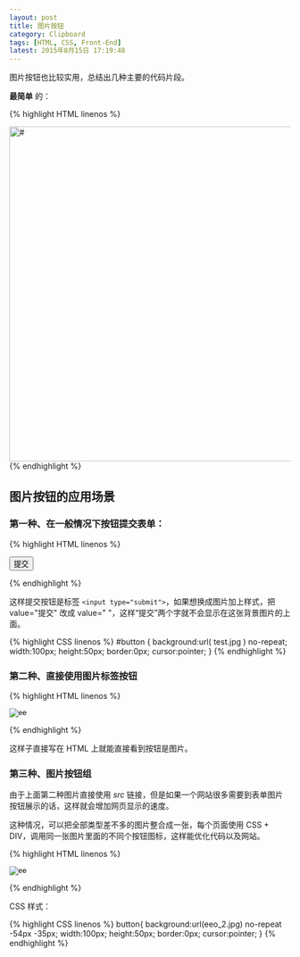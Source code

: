 ```yaml
---
layout: post
title: 图片按钮
category: Clipboard
tags: [HTML, CSS, Front-End]
latest: 2015年8月15日 17:19:48
---
```


图片按钮也比较实用，总结出几种主要的代码片段。

**最简单** 的：

{% highlight HTML linenos %}
<style>
a img {
	border:none;
}
</style>

<a href="#">
<img src="#" alt="#" width="960" height="600" src="?">
</a>
{% endhighlight %}


图片按钮的应用场景
-

### 第一种、在一般情况下按钮提交表单：

{% highlight HTML linenos %}
<form id="form1" name="form1" method="post" action="index.html">
<input type="submit" name="button" id="button" value="提交" />
</form>
{% endhighlight %}

这样提交按钮是标签 `<input type="submit">`，如果想换成图片加上样式，把 value="提交" 改成 value=" "，这样“提交”两个字就不会显示在这张背景图片的上面。

{% highlight CSS linenos %}
#button {
	 background:url( test.jpg ) no-repeat;
	 width:100px;
	 height:50px;
	 border:0px;
	 cursor:pointer;
}
{% endhighlight %}


### 第二种、直接使用图片标签按钮

{% highlight HTML linenos %}
<form id="form1" name="form1" method="post" action="index.html">
<input name="submit" type="image" value="ee" src="eeo_2.jpg" />
</form>
{% endhighlight %}

这样子直接写在 HTML 上就能直接看到按钮是图片。


### 第三种、图片按钮组


由于上面第二种图片直接使用 *src* 链接，但是如果一个网站很多需要到表单图片按钮展示的话，这样就会增加网页显示的速度。

这种情况，可以把全部类型差不多的图片整合成一张，每个页面使用 CSS + DIV，调用同一张图片里面的不同个按钮图标，这样能优化代码以及网站。

{% highlight HTML linenos %}
<form id="form1" name="form1" method="post" action="index.html">
  <input name="submit" type="image" value="ee" src="eeo_2.jpg" />
</form>
{% endhighlight %}

CSS 样式：

{% highlight CSS linenos %}
button{
	background:url(eeo_2.jpg) no-repeat -54px -35px;
	width:100px;
	height:50px;
	border:0px;
	cursor:pointer;
 }
{% endhighlight %}
